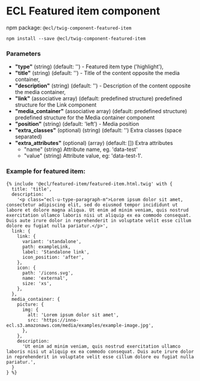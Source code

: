 # ECL Featured item component

npm package: `@ecl/twig-component-featured-item`

```shell
npm install --save @ecl/twig-component-featured-item
```

### Parameters

- **"type"** (string) (default: '') - Featured item type ('highlight'),
- **"title"** (string) (default: '') - Title of the content opposite the media container,
- **"description"** (string) (default: '') - Description of the content opposite the media container,
- **"link"** (associative array) (default: predefined structure) predefined structure for the Link component
- **"media_container"** (associative array) (default: predefined structure) predefined structure for the Media container component
- **"position"** (string) (default: 'left') - Media position
- **"extra_classes"** (optional) (string) (default: '') Extra classes (space separated)
- **"extra_attributes"** (optional) (array) (default: []) Extra attributes
  - "name" (string) Attribute name, eg. 'data-test'
  - "value" (string) Attribute value, eg: 'data-test-1'.

### Example for featured item:

<!-- prettier-ignore -->
```twig
{% include '@ecl/featured-item/featured-item.html.twig' with {
  title: 'title', 
  description: 
    '<p class="ecl-u-type-paragraph-m">Lorem ipsum dolor sit amet, consectetur adipiscing elit, sed do eiusmod tempor incididunt ut labore et dolore magna aliqua. Ut enim ad minim veniam, quis nostrud exercitation ullamco laboris nisi ut aliquip ex ea commodo consequat. Duis aute irure dolor in reprehenderit in voluptate velit esse cillum dolore eu fugiat nulla pariatur.</p>', 
  link: { 
    link: { 
      variant: 'standalone', 
      path: exampleLink, 
      label: 'Standalone link', 
      icon_position: 'after', 
    }, 
    icon: { 
      path: '/icons.svg', 
      name: 'external', 
      size: 'xs', 
    }, 
  }, 
  media_container: {
    picture: {
      img: {
        alt: 'Lorem ipsum dolor sit amet', 
        src: 'https://inno-ecl.s3.amazonaws.com/media/examples/example-image.jpg',
      },
    }, 
    description: 
      'Ut enim ad minim veniam, quis nostrud exercitation ullamco laboris nisi ut aliquip ex ea commodo consequat. Duis aute irure dolor in reprehenderit in voluptate velit esse cillum dolore eu fugiat nulla pariatur.', 
  } 
} %} 
```

